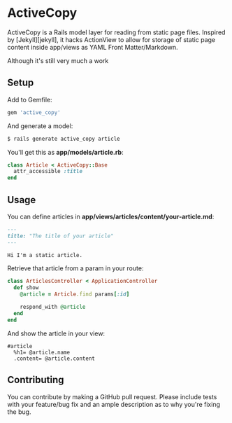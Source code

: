 # ActiveCopy

ActiveCopy is a Rails model layer for reading from static page files.
Inspired by [Jekyll][jekyll], it hacks ActionView to allow for storage
of static page content inside app/views as YAML Front Matter/Markdown.

Although it's still very much a work 

## Setup

Add to Gemfile:

```ruby
gem 'active_copy'
```

And generate a model:

```bash
$ rails generate active_copy article
```

You'll get this as **app/models/article.rb**:

```ruby
class Article < ActiveCopy::Base
  attr_accessible :title
end
```

## Usage

You can define articles in **app/views/articles/content/your-article.md**:

```markdown
---
title: "The title of your article"
---

Hi I'm a static article.
```

Retrieve that article from a param in your route:

```ruby
class ArticlesController < ApplicationController
  def show
    @article = Article.find params[:id]

    respond_with @article
  end
end
```

And show the article in your view:

```haml
#article
  %h1= @article.name
  .content= @article.content
```

## Contributing

You can contribute by making a GitHub pull request. Please include tests
with your feature/bug fix and an ample description as to why you're
fixing the bug.
